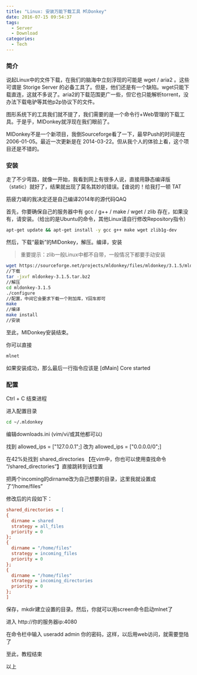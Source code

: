 ```yaml
---
title: "Linux: 安装万能下载工具 MlDonkey"
date: 2016-07-15 09:54:37
tags:
  - Server
  - Download
categories:
  - Tech
---
```


### 简介

说起Linux中的文件下载，在我们的脑海中立刻浮现的可能是 wget / aria2 。这些可谓是 Storige Server 的必备工具了。但是，他们还是有一个缺陷。wget只能下载直连，这就不多说了。aria2的下载范围更广一些，但它也只能解析torrent，没办法下载电驴等其他p2p协议下的文件。

图形系统下的工具我们就不提了，我们需要的是一个命令行+Web管理的下载工具。于是乎，MlDonkey就浮现在我们眼前了。

MlDonkey不是一个新项目，我倒Sourceforge看了一下，最早Push的时间是在 2006-01-05。最近一次更新是在 2014-03-22。但从我个人的体验上看，这个项目还是不错的。

<!-- More -->	

### 安装

走了不少弯路，就像一开始，我看到网上有很多人说，直接用静态编译版（static）就好了，结果就出现了莫名其妙的错误。【谁说的！给我打一顿 TAT

筋疲力竭的我决定还是自己编译2014年的源代码QAQ

首先，你要确保自己的服务器中有 gcc / g++ / make / wget / zlib 存在，如果没有，请安装。（给出的是Ubuntu的命令，其他Linux请自行修改Repository指令）

```bash
apt-get update && apt-get install -y gcc g++ make wget zlib1g-dev
```

然后，下载“最新”的MlDonkey，解压。编译，安装

> 重要提示：zlib一般Linux中都不自带，一般情况下都要手动安装

```bash
wget https://sourceforge.net/projects/mldonkey/files/mldonkey/3.1.5/mldonkey-3.1.5.tar.bz2
//下载
tar -jxvf mldonkey-3.1.5.tar.bz2
//解压
cd mldonkey-3.1.5
./configure
//配置，中间它会要求下载一个附加库，Y回车即可
make
//编译
make install
//安装
```

至此，MlDonkey安装结束。

你可以直接

```bash
mlnet
```

如果安装成功，那么最后一行指令应该是 [dMain] Core started

### 配置

Ctrl + C 结束进程

进入配置目录

```bash
cd ~/.mldonkey
```

编辑downloads.ini (vim/vi/或其他都可以)

找到 allowed_ips = ["127.0.0.1";]  改为 allowed_ips = ["0.0.0.0/0";] 

在42%处找到 shared_directories 【在vim中，你也可以使用查找命令 “/shared_directories”】直接跳转到该位置

把两个incoming的dirname改为自己想要的目录，这里我就设置成了“/home/files”

修改后的片段如下：

```ini
shared_directories = [
{
  dirname = shared
  strategy = all_files
  priority = 0
};
{
  dirname = "/home/files"
  strategy = incoming_files
  priority = 0
};
{
  dirname = "/home/files"
  strategy = incoming_directories
  priority = 0
};
]
```

保存，mkdir建立设置的目录。然后，你就可以用screen命令启动mlnet了

进入 http://你的服务器ip:4080

在命令栏中输入 useradd admin 你的密码，这样，以后用web访问，就需要登陆了

至此，教程结束

以上
